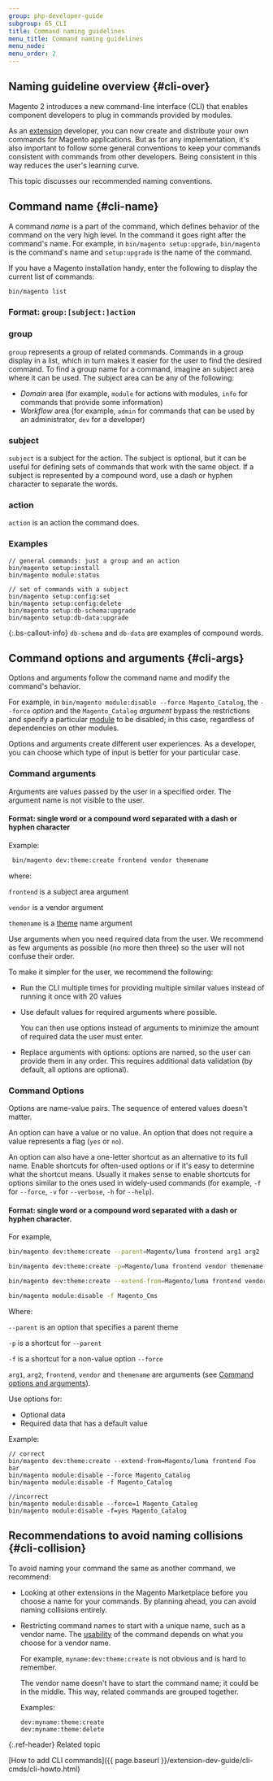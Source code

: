 ```yaml
---
group: php-developer-guide
subgroup: 65_CLI
title: Command naming guidelines
menu_title: Command naming guidelines
menu_node:
menu_order: 2
---
```


<!-- http://olgakopylova.espritica.com/naming-conventions-for-cli-commands-in-magento-2/
 -->

## Naming guideline overview {#cli-over}

Magento 2 introduces a new command-line interface (CLI) that enables component developers to plug in commands provided by modules.

As an [extension](https://glossary.magento.com/extension) developer, you can now create and distribute your own commands for Magento applications. But as for any implementation, it's also important to follow some general conventions to keep your commands consistent with commands from other developers. Being consistent in this way reduces the user's learning curve.

This topic discusses our recommended naming conventions.

## Command name {#cli-name}

A command *name* is a part of the command, which defines behavior of the command on the very high level. In the command it goes right after the command's name.
For example, in `bin/magento setup:upgrade`, `bin/magento` is the command's name and `setup:upgrade` is the name of the command.

If you have a Magento installation handy, enter the following to display the current list of commands:

```bash
bin/magento list
```

### Format: `group:[subject:]action`

### group

`group` represents a group of related commands. Commands in a group display in a list, which in turn makes it easier for the user to find the desired command. To find a group name for a command, imagine an subject area where it can be used. The subject area can be any of the following:

*  *Domain* area (for example, `module` for actions with modules, `info` for commands that provide some information)
*  *Workflow* area (for example, `admin` for commands that can be used by an administrator, `dev` for a developer)

### subject
`subject` is a subject for the action. The subject is optional, but it can be useful for defining sets of commands that work with the same object. If a subject is represented by a compound word, use a dash or hyphen character to separate the words.

### action
`action` is an action the command does.

### Examples

```terminal
// general commands: just a group and an action
bin/magento setup:install
bin/magento module:status

// set of commands with a subject
bin/magento setup:config:set
bin/magento setup:config:delete
bin/magento setup:db-schema:upgrade
bin/magento setup:db-data:upgrade
```

 {:.bs-callout-info}
`db-schema` and `db-data` are examples of compound words.

## Command options and arguments {#cli-args}

Options and arguments follow the command name and modify the command's behavior.

For example, in `bin/magento module:disable --force Magento_Catalog`, the `--force` *option* and the `Magento_Catalog` *argument* bypass the restrictions and specify a particular [module](https://glossary.magento.com/module) to be disabled; in this case, regardless of dependencies on other modules.

Options and arguments create different user experiences. As a developer, you can choose which type of input is better for your particular case.

### Command arguments

Arguments are values passed by the user in a specified order. The argument name is not visible to the user.

#### Format: single word or a compound word separated with a dash or hyphen character

Example:

```bash
 bin/magento dev:theme:create frontend vendor themename
```

where:

`frontend` is a subject area argument

`vendor` is a vendor argument

`themename` is a [theme](https://glossary.magento.com/theme) name argument

Use arguments when you need required data from the user. We recommend as few arguments as possible (no more then three) so the user will not confuse their order.

To make it simpler for the user, we recommend the following:

*  Run the CLI multiple times for providing multiple similar values instead of running it once with 20 values
*  Use default values for required arguments where possible.

   You can then use options instead of arguments to minimize the amount of required data the user must enter.

*  Replace arguments with options: options are named, so the user can provide them in any order. This requires additional data validation (by default, all options are optional).

### Command Options

Options are name-value pairs. The sequence of entered values doesn't matter.

An option can have a value or no value. An option that does not require a value represents a flag (`yes` or `no`).

An option can also have a one-letter shortcut as an alternative to its full name. Enable shortcuts for often-used options or if it's easy to determine what the shortcut means. Usually it makes sense to enable shortcuts for options similar to the ones used in widely-used commands (for example, `-f` for `--force`, `-v` for `--verbose`, `-h` for `--help`).

#### Format: single word or a compound word separated with a dash or hyphen character.

For example,

```bash
bin/magento dev:theme:create --parent=Magento/luma frontend arg1 arg2
```

```bash
bin/magento dev:theme:create -p=Magento/luma frontend vendor themename
```

```bash
bin/magento dev:theme:create --extend-from=Magento/luma frontend vendor themename
```

```bash
bin/magento module:disable -f Magento_Cms
```

Where:

`--parent` is an option that specifies a parent theme

`-p` is a shortcut for `--parent`

`-f` is a shortcut for a non-value option `--force`

`arg1`, `arg2`, `frontend`, `vendor` and `themename` are arguments (see [Command options and arguments](#cli-args)).

Use options for:

*  Optional data
*  Required data that has a default value

Example:

```terminal
// correct
bin/magento dev:theme:create --extend-from=Magento/luma frontend Foo bar
bin/magento module:disable --force Magento_Catalog
bin/magento module:disable -f Magento_Catalog

//incorrect
bin/magento module:disable --force=1 Magento_Catalog
bin/magento module:disable -f=yes Magento_Catalog
```

## Recommendations to avoid naming collisions {#cli-collision}

To avoid naming your command the same as another command, we recommend:

*  Looking at other extensions in the Magento Marketplace before you choose a name for your commands. By planning ahead, you can avoid naming collisions entirely.

*  Restricting command names to start with a unique name, such as a vendor name. The [usability](https://glossary.magento.com/usability) of the command depends on what you choose for a vendor name.

   For example, `myname:dev:theme:create` is not obvious and is hard to remember.

   The vendor name doesn't have to start the command name; it could be in the middle. This way, related commands are grouped together.

   Examples:

   ```terminal
   dev:myname:theme:create
   dev:myname:theme:delete
   ```

{:.ref-header}
Related topic

[How to add CLI commands]({{ page.baseurl }}/extension-dev-guide/cli-cmds/cli-howto.html)
